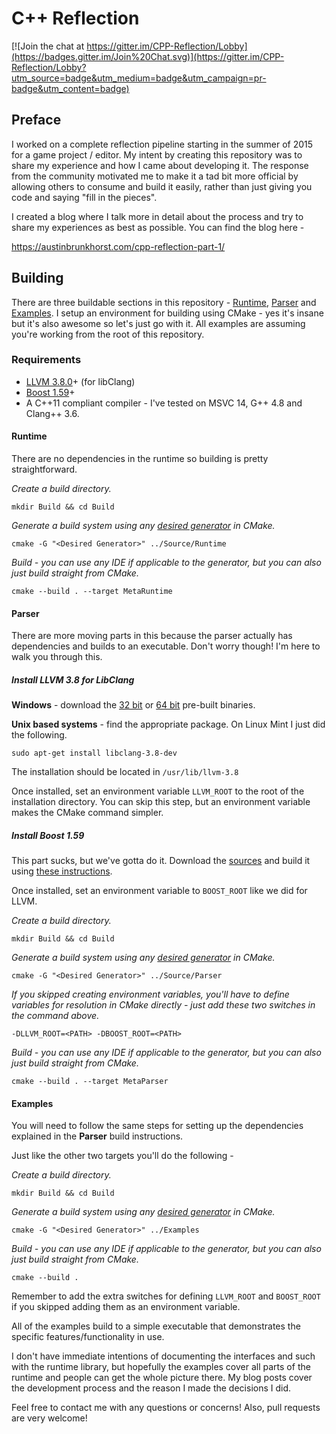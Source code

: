# C++ Reflection

[![Join the chat at https://gitter.im/CPP-Reflection/Lobby](https://badges.gitter.im/Join%20Chat.svg)](https://gitter.im/CPP-Reflection/Lobby?utm_source=badge&utm_medium=badge&utm_campaign=pr-badge&utm_content=badge)

## Preface
I worked on a complete reflection pipeline starting in the summer of 2015 for a game project / editor. My intent by creating this repository was to share my experience and how I came about developing it. The response from the community motivated me to make it a tad bit more official by allowing others to consume and build it easily, rather than just giving you code and saying "fill in the pieces".

I created a blog where I talk more in detail about the process and try to share my experiences as best as possible. You can find the blog here -

https://austinbrunkhorst.com/cpp-reflection-part-1/

## Building
There are three buildable sections in this repository - [Runtime](https://github.com/AustinBrunkhorst/CPP-Reflection/tree/master/Source/Runtime), [Parser](https://github.com/AustinBrunkhorst/CPP-Reflection/tree/master/Source/Parser) and [Examples](https://github.com/AustinBrunkhorst/CPP-Reflection/tree/master/Examples). I setup an environment for building using CMake - yes it's insane but it's also awesome so let's just go with it. All examples are assuming you're working from the root of this repository.

### Requirements
 - [LLVM 3.8.0](http://llvm.org/releases/download.html)+ (for libClang)
 - [Boost 1.59](http://www.boost.org/users/history/version_1_59_0.html)+ 
 - A C++11 compliant compiler - I've tested on MSVC 14, G++ 4.8 and
   Clang++ 3.6.

#### Runtime
There are no dependencies in the runtime so building is pretty straightforward.



*Create a build directory.*

    mkdir Build && cd Build
    
*Generate a build system using any [desired generator](https://cmake.org/cmake/help/v3.0/manual/cmake-generators.7.html) in CMake.*

    cmake -G "<Desired Generator>" ../Source/Runtime
    
*Build - you can use any IDE if applicable to the generator, but you can also just build straight from CMake.*

    cmake --build . --target MetaRuntime
    
#### Parser
There are more moving parts in this because the parser actually has dependencies and builds to an executable. Don't worry though! I'm here to walk you through this.

##### Install LLVM 3.8 for LibClang
**Windows** - download the [32 bit](http://llvm.org/releases/3.8.0/LLVM-3.8.0-win32.exe) or [64 bit](http://llvm.org/releases/3.8.0/LLVM-3.8.0-win64.exe) pre-built binaries.

**Unix based systems** - find the appropriate package. On Linux Mint I just did the following.

    sudo apt-get install libclang-3.8-dev

The installation should be located in `/usr/lib/llvm-3.8`

Once installed, set an environment variable `LLVM_ROOT` to the root of the installation directory. You can skip this step, but an environment variable makes the CMake command simpler.

##### Install Boost 1.59

This part sucks, but we've gotta do it. Download the [sources](https://sourceforge.net/projects/boost/files/boost/1.59.0/) and build it using [these instructions](http://www.boost.org/doc/libs/1_59_0/more/getting_started/unix-variants.html#easy-build-and-install).

Once installed, set an environment variable to `BOOST_ROOT` like we did for LLVM.

*Create a build directory.*

    mkdir Build && cd Build
    
*Generate a build system using any [desired generator](https://cmake.org/cmake/help/v3.0/manual/cmake-generators.7.html) in CMake.*

    cmake -G "<Desired Generator>" ../Source/Parser

*If you skipped creating environment variables, you'll have to define variables for resolution in CMake directly - just add these two switches in the command above.*

    -DLLVM_ROOT=<PATH> -DBOOST_ROOT=<PATH>
    
*Build - you can use any IDE if applicable to the generator, but you can also just build straight from CMake.*

    cmake --build . --target MetaParser

#### Examples
You will need to follow the same steps for setting up the dependencies explained in the **Parser** build instructions.

Just like the other two targets you'll do the following -

*Create a build directory.*

    mkdir Build && cd Build
    
*Generate a build system using any [desired generator](https://cmake.org/cmake/help/v3.0/manual/cmake-generators.7.html) in CMake.*

    cmake -G "<Desired Generator>" ../Examples
    
*Build - you can use any IDE if applicable to the generator, but you can also just build straight from CMake.*

    cmake --build .

Remember to add the extra switches for defining `LLVM_ROOT` and `BOOST_ROOT` if you skipped adding them as an environment variable.

All of the examples build to a simple executable that demonstrates the specific features/functionality in use.

I don't have immediate intentions of documenting the interfaces and such with the runtime library, but hopefully the examples cover all parts of the runtime and people can get the whole picture there. My blog posts cover the development process and the reason I made the decisions I did. 

Feel free to contact me with any questions or concerns! Also, pull requests are very welcome!


